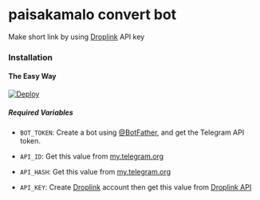 # paisakamalo convert bot
Make short link by using [Droplink](https://droplink.co/ref/DAKSHYADAV) API key
### Installation

#### The Easy Way

[![Deploy](https://www.herokucdn.com/deploy/button.svg)](https://www.heroku.com/deploy?template=https://github.com/Bhatmanjusms/droplink-bot)

##### Required Variables

* `BOT_TOKEN`: Create a bot using [@BotFather](https://telegram.dog/BotFather), and get the Telegram API token.

* `API_ID`: Get this value from [my.telegram.org](https://my.telegram.org/apps)
* `API_HASH`: Get this value from [my.telegram.org](https://my.telegram.org/apps)
* `API_KEY`: Create [Droplink](https://droplink.co/ref/DAKSHYADAV) account then get this value from [Droplink API](https://droplink.co/ref/DAKSHYADAV)
